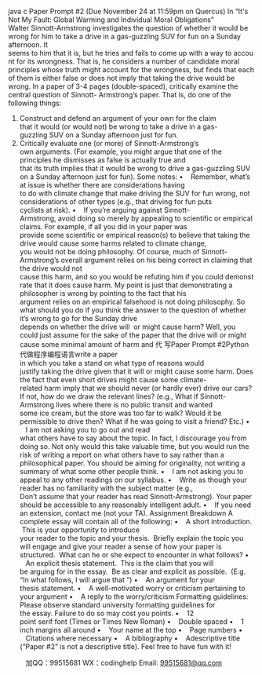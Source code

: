 java c
Paper Prompt #2 (Due November 24 at 11:59pm on Quercus) 
In “It's Not My Fault: Global Warming and Individual Moral Obligations” Walter Sinnott-Armstrong investigates the question of whether it would be wrong for him to take a drive in a gas-guzzling SUV for fun on a Sunday afternoon. It seems to him that it is, but he tries and fails to come up with a way to account for its wrongness. That is, he considers a number of candidate moral principles whose truth might account for the wrongness, but finds that each of them is either false or does not imply that taking the drive would be wrong.
In a paper of 3-4 pages (double-spaced), critically examine the central question of Sinnott- Armstrong’s paper. That is, do one of the following things: 
1) Construct and defend an argument of your own for the claim that it would (or would not) be wrong to take a drive in a gas-guzzling SUV on a Sunday afternoon just for fun.
2) Critically evaluate one (or more) of Sinnott-Armstrong’s own arguments. (For example, you might argue that one of the principles he dismisses as false is actually true and that its truth implies that it would be wrong to drive a gas-guzzling SUV on a Sunday afternoon just for fun).
Some notes: 
•    Remember, what’s at issue is whether there are considerations having to do with climate change that make driving the SUV for fun wrong, not considerations of other types (e.g., that driving for fun puts cyclists at risk).
•    If you’re arguing against Sinnott-Armstrong, avoid doing so merely by appealing to scientific
or empirical claims. For example, if all you did in your paper was provide some scientific or empirical reason(s) to believe that taking the drive would cause some harms related to climate change, you would not be doing philosophy. Of course, much of Sinnott-Armstrong’s overall argument relies on his being correct in claiming that the drive would not cause this harm, and so you would be refuting him if you could demonstrate that it does cause harm. My point is just that demonstrating a philosopher is wrong by pointing to the fact that his argument relies on an empirical falsehood is not doing philosophy. So what should you do if you think the answer to the question of whether it’s wrong to go for the Sunday drive depends on whether the drive will  or might cause harm? Well, you could just assume for the sake of the paper that the drive will or might cause some minimal amount of harm and 代 写Paper Prompt #2Python
代做程序编程语言write a paper in which you take a stand on what type of reasons would justify taking the drive given that it will or might cause some harm. Does the fact that even short drives might cause some climate-related harm imply that we should never (or hardly ever) drive our cars? If not, how do we draw the relevant lines? (e.g., What if Sinnott-Armstrong lives where there is no public transit and wanted some ice cream, but the store was too far to walk? Would it be permissible to drive then? What if he was going to visit a friend? Etc.) 
•    I am not asking you to go out and read what others have to say about the topic. In fact, I
discourage you from doing so. Not only would this take valuable time, but you would run the risk of writing a report on what others have to say rather than a philosophical paper. You should be aiming for originality, not writing a summary of what some other people think. 
•    I am not asking you to appeal to any other readings on our syllabus.
•    Write as though your reader has no familiarity with the subject matter (e.g., Don’t assume that your reader has read Sinnott-Armstrong). Your paper should be accessible to any reasonably intelligent adult.
•    If you need an extension, contact me (not your TA).
Assignment Breakdown 
A complete essay will contain all of the following:
•    A short introduction.  This is your opportunity to introduce your reader to the topic and your thesis.  Briefly explain the topic you will engage and give your reader a sense of how your paper is structured.  What can he or she expect to encounter in what follows?
•    An explicit thesis statement.  This is the claim that you will be arguing for in the essay.  Be as
clear and explicit as possible.  (E.g. “In what follows, I will argue that    ”)
•    An argument for your thesis statement.
•    A well-motivated worry or criticism pertaining to your argument
•    A reply to the worry/criticism
Formatting guidelines: 
Please observe standard university formatting guidelines for the essay. Failure to do so may cost you points.
•    12 point serif font (Times or Times New Roman)
•    Double spaced
•    1 inch margins all around
•    Your name at the top
•    Page numbers
•    Citations where necessary
•    A bibliography
•    Adescriptive title (“Paper #2” is not a descriptive title). Feel free to have fun with it!



         
加QQ：99515681  WX：codinghelp  Email: 99515681@qq.com
